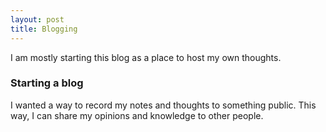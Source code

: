 ```yaml
---
layout: post
title: Blogging
---
```


I am mostly starting this blog as a place to host my own thoughts.

### Starting a blog

I wanted a way to record my notes and thoughts to something public.
This way, I can share my opinions and knowledge to other people.
